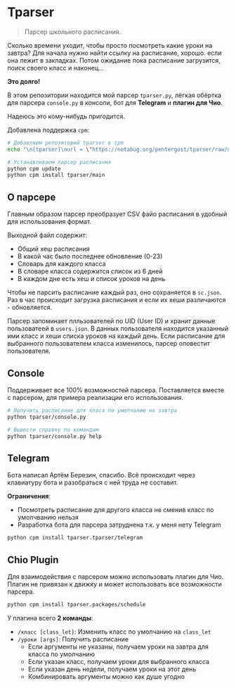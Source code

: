 # Tparser

> Парсер школьного расписания.

Сколько времени уходит, чтобы просто посмотреть какие уроки на завтра?
Для начала нужно найти ссылку на расписание, хорошо. если она лежит в закладках.
Потом ожидание пока расписание загрузится, поиск своего класс и наконец...

**Это долго!**

В этом репозитории находится мой парсер `tparser.py`,
лёгкая обёртка для парсера `console.py` в консоли,
бот для **Telegram** и **плагин для Чио**.

Надеюсь это кому-нибудь пригодится.

Добавлена поддержка `cpm`:

```sh
# Добавляем репозиторий tparser в cpm
echo "\n[tparser]\nurl = \"https://notabug.org/pentergust/tparser/raw/master/\"" >> cpm_data/repositories.toml

# Устанавливаем парсер расписания
python cpm update
python cpm install tparser/main
```

## О парсере

Главным образом парсер преобразует CSV файо расписания в удобный для использования формат.

Выходной файл содержит:

- Общий хеш расписания
- В какой час было последнее обновление (0-23)
- Словарь для каждого класса
- В словаре класса содержится список из 6 дней
- В каждом дне есть хеш и список уроков на день

Чтобы не парсить расписание каждый раз, оно сохраняется в `sc.json`.
Раз в час происходит загрузка расписания и если их хеши различаются - обновляется.

Парсер запоминает плльзователей по UID (User ID) и хранит данные пользоватеей в `users.json`.
В данных пользователя находится указанный ими класс и хеши списка уроков на каждый день.
Если расписание для выбранного пользователем класса изменилось, парсер оповестит пользователя.


## Console

Поддерживает все 100% возможностей парсера.
Поставляется вместе с парсером, для примера реализации его использования.

```sh
# Получить расписание для класа по умолчанию на завтра
python tparser/console.py

# Вывести справку по командам
python tparser/console.py help
```


## Telegram

Бота написал Артём Березин, спасибо.
Всё происходит через клавиатуру бота и разобраться с ней труда не составит.

**Ограничения**: 

- Посмотреть расписание для другого класса не сменив класс по умолчванию нельзя
- Разработка бота для парсера затруднена т.к. у меня нету Telegram

```sh
python cpm install tparser.tparser/telegram
```

## Chio Plugin

Для взаимодействия с парсером можно использовать плагин для Чио.
Плагин не привязан к движку и может использовать все возможности парсера.

```sh
python cpm install tparser.packages/schedule
```

У плагина всего **2 команды**:

- `/класс [class_let]`: Изменить класс по умолчанию на `class_let`
- `/уроки [args]`: Получить расписание
  - Если аргументы не указаны, получаем уроки на завтра для класса по умолчанию
  - Если указан класс, получаем уроки для выбранного класса
  - Если указан день недели, получаем уроки на этот день
  - Комбинировать аргументы можно как душе угодно
